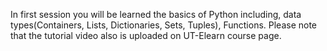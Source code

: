 
In first session you will be learned the basics of Python including, data types(Containers, Lists, Dictionaries, Sets, Tuples), Functions.
Please note that the tutorial video also is uploaded on UT-Elearn course page.
